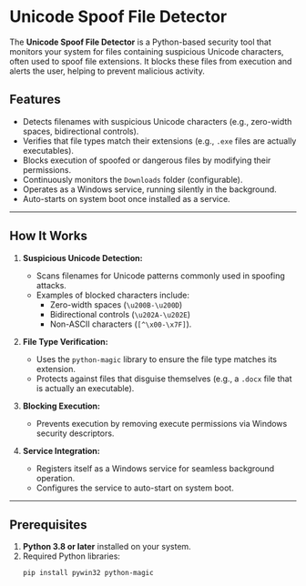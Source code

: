 # Unicode Spoof File Detector

The **Unicode Spoof File Detector** is a Python-based security tool that monitors your system for files containing suspicious Unicode characters, often used to spoof file extensions. It blocks these files from execution and alerts the user, helping to prevent malicious activity.

## Features
- Detects filenames with suspicious Unicode characters (e.g., zero-width spaces, bidirectional controls).
- Verifies that file types match their extensions (e.g., `.exe` files are actually executables).
- Blocks execution of spoofed or dangerous files by modifying their permissions.
- Continuously monitors the `Downloads` folder (configurable).
- Operates as a Windows service, running silently in the background.
- Auto-starts on system boot once installed as a service.

---

## How It Works
1. **Suspicious Unicode Detection:**
   - Scans filenames for Unicode patterns commonly used in spoofing attacks.
   - Examples of blocked characters include:
     - Zero-width spaces (`\u200B-\u200D`)
     - Bidirectional controls (`\u202A-\u202E`)
     - Non-ASCII characters (`[^\x00-\x7F]`).

2. **File Type Verification:**
   - Uses the `python-magic` library to ensure the file type matches its extension.
   - Protects against files that disguise themselves (e.g., a `.docx` file that is actually an executable).

3. **Blocking Execution:**
   - Prevents execution by removing execute permissions via Windows security descriptors.

4. **Service Integration:**
   - Registers itself as a Windows service for seamless background operation.
   - Configures the service to auto-start on system boot.

---

## Prerequisites
1. **Python 3.8 or later** installed on your system.
2. Required Python libraries:
   ```bash
   pip install pywin32 python-magic
   
